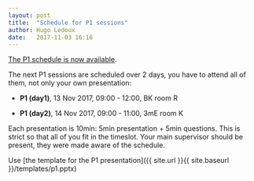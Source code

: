 ```yaml
---
layout: post
title:  "Schedule for P1 sessions"
author: Hugo Ledoux
date:   2017-11-03 16:16
---
```


[The P1 schedule is now available](https://www.dropbox.com/s/hkyrcxwn8jwlr7y/p1-schedule.pdf?dl=0).

The next P1 sessions are scheduled over 2 days, you have to attend all of them, not only your own presentation:

  - __P1 (day1)__, 13 Nov 2017, 09:00 - 12:00, BK room R

  - __P1 (day2)__, 14 Nov 2017, 09:00 - 11:00, 3mE room K


Each presentation is 10min: 5min presentation + 5min questions. 
This is strict so that all of you fit in the timeslot.
Your main supervisor should be present, they were made aware of the schedule.

Use [the template for the P1 presentation]({{ site.url }}{{ site.baseurl }}/templates/p1.pptx)



